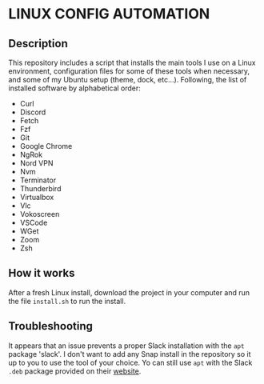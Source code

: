 # LINUX CONFIG AUTOMATION

## Description
This repository includes a script that installs the main tools I use on a Linux environment, configuration files for some of these tools when necessary, and some of my Ubuntu setup (theme, dock, etc...).
Following, the list of installed software by alphabetical order:
- Curl
- Discord
- Fetch
- Fzf
- Git
- Google Chrome
- NgRok
- Nord VPN
- Nvm
- Terminator
- Thunderbird
- Virtualbox
- Vlc
- Vokoscreen
- VSCode
- WGet
- Zoom
- Zsh

## How it works
After a fresh Linux install, download the project in your computer and run the file `install.sh` to run the install.

## Troubleshooting
It appears that an issue prevents a proper Slack installation with the `apt` package 'slack'. I don't want to add any Snap install in the repository so it up to you to use the tool of your choice. Yo can still use `apt` with the Slack `.deb` package provided on their [website](https://slack.com/intl/en-gb/downloads/linux).
